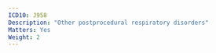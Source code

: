 ```yaml
---
ICD10: J958
Description: "Other postprocedural respiratory disorders"
Matters: Yes
Weight: 2
---
```


